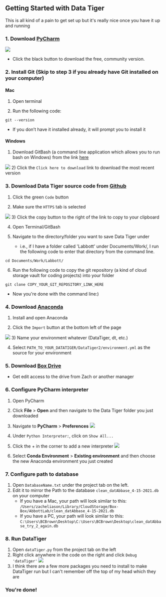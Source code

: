 ## Getting Started with Data Tiger
This is all kind of a pain to get set up but it's really nice once you have it up and running

### 1. Download [PyCharm](https://www.jetbrains.com/pycharm/download/)
![](/images/screenshots/Screen%20Shot%202022-01-26%20at%2011.40.03%20AM.png)
- Click the black button to download the free, community version. 
### 2. Install Git (Skip to step 3 if you already have Git installed on your computer)
#### Mac
1) Open terminal

2) Run the following code:

```console
git --version
 ```
- If you don’t have it installed already, it will prompt you to install it
#### Windows
1) Download GitBash (a command line application which allows you to run bash on Windows) from the link [here](https://git-scm.com/download/win)

![](/images/screenshots/Screen%20Shot%202022-01-26%20at%2011.40.43%20AM.png)
2) Click the `Click here to download` link to download the most recent version

### 3. Download Data Tiger source code from [Github](https://github.com/Populustremuloides/DataTiger2)
1) Click the green `Code` button 

2) Make sure the `HTTPS` tab is selected

![](/images/screenshots/Screen%20Shot%202022-01-26%20at%2011.41.03%20AM.png)
3) Click the copy button to the right of the link to copy to your clipboard

4) Open Terminal/GitBash

5) Navigate to the directory/folder you want to save Data Tiger under
	- i.e., if I have a folder called 'Labbott' under Documents/Work/, I run the following code to enter that directory from the command line. 
	
```console
cd Documents/Work/Labbott/
```
	
6) Run the following code to copy the git repository (a kind of cloud storage vault for coding projects) into your folder
```console
git clone COPY_YOUR_GIT_REPOSITORY_LINK_HERE
```
- Now you're done with the command line:) 
### 4. Download [Anaconda](https://www.anaconda.com/products/individual)
1) Install and open Anaconda

2) Click the `Import` button at the bottom left of the page

![](/images/screenshots/Screen%20Shot%202022-01-26%20at%201.04.39%20PM.png)
3) Name your environment whatever (DataTiger, dt, etc.)

4) Select `PATH_TO_YOUR_DATATIGER/DataTiger2/environment.yml` as the source for your environment

### 5. Download [Box Drive](https://www.box.com/resources/downloads) 
- Get edit access to the drive from Zach or another manager

### 6. Configure PyCharm interpreter
1) Open PyCharm
2) Click **File** > **Open** and then navigate to the Data Tiger folder you just downloaded
3) Navigate to **PyCharm** > **Preferences**
![](/images/screenshots/Screen%20Shot%202022-01-26%20at%2011.41.51%20AM.png)
4) Under `Python Interpreter:`, click on `Show All...`
5) Click the + in the corner to add a new interpreter 
![](/images/screenshots/Screen%20Shot%202022-01-26%20at%2011.42.28%20AM.png)

6) Select **Conda Environment** > **Existing environment** and then choose the new Anaconda environment you just created
### 7. Configure path to database
1) Open `DatabaseName.txt` under the project tab on the left.
2) Edit it to mirror the Path to the database `clean_datAbbase_4-15-2021.db` on your computer
	- If you have a Mac, your path will look similar to this: `/Users/zacheliason/Library/CloudStorage/Box-Box/AbbottLab/clean_datAbbase_4-15-2021.db`
	- If you have a PC, your path will look similar to this: `C:\Users\BCBrown\Desktop\C:\Users\BCBrown\Desktop\clean_datAbbase_try_2_again.db`
### 8. Run DataTiger
1) Open `dataTiger.py` from the project tab on the left
2) Right click anywhere in the code on the right and click `Debug 'dataTiger'`
![](/images/screenshots/Screen%20Shot%202022-01-26%20at%2011.42.55%20AM.png)
3) I think there are a few more packages you need to install to make DataTiger run but I can't remember off the top of my head which they are

### You're done! 